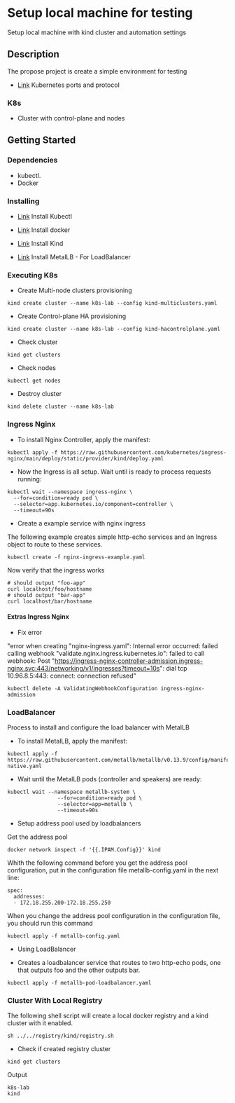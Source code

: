# Setup local machine for testing

Setup local machine with kind cluster and automation settings

## Description

The propose project is create a simple environment for testing

* [Link](https://kubernetes.io/docs/reference/networking/ports-and-protocols/) Kubernetes ports and protocol

### K8s

* Cluster with control-plane and nodes

## Getting Started

### Dependencies

* kubectl.
* Docker

### Installing

* [Link](https://gist.github.com/guilhermelinhares/c06853c0565c1b02f4c98b1c209e13a4) Install Kubectl
* [Link](https://gist.github.com/guilhermelinhares/9a6fac8b02569fa174e17a3e1de834e3) Install docker
* [Link](https://kind.sigs.k8s.io/docs/user/quick-start/#installation) Install Kind

* [Link](https://metallb.universe.tf/installation/) Install MetalLB - For LoadBalancer

### Executing K8s

* Create Multi-node clusters provisioning

```
kind create cluster --name k8s-lab --config kind-multiclusters.yaml
```

* Create Control-plane HA provisioning

```
kind create cluster --name k8s-lab --config kind-hacontrolplane.yaml
```

* Check cluster

```
kind get clusters                                                 
```

* Check nodes

```
kubectl get nodes
```

* Destroy cluster

```
kind delete cluster --name k8s-lab
```

### Ingress Nginx

* To install Nginx Controller, apply the manifest:

```
kubectl apply -f https://raw.githubusercontent.com/kubernetes/ingress-nginx/main/deploy/static/provider/kind/deploy.yaml
```

* Now the Ingress is all setup. Wait until is ready to process requests running:

```
kubectl wait --namespace ingress-nginx \
  --for=condition=ready pod \
  --selector=app.kubernetes.io/component=controller \
  --timeout=90s
```

* Create a example service with nginx ingress

The following example creates simple http-echo services and an Ingress object to route to these services.

```
kubectl create -f nginx-ingress-example.yaml
```
Now verify that the ingress works

```
# should output "foo-app"
curl localhost/foo/hostname
# should output "bar-app"
curl localhost/bar/hostname
```


#### Extras Ingress Nginx

* Fix error

"error when creating "nginx-ingress.yaml": Internal error occurred: failed calling webhook "validate.nginx.ingress.kubernetes.io": failed to call webhook: Post "https://ingress-nginx-controller-admission.ingress-nginx.svc:443/networking/v1/ingresses?timeout=10s": dial tcp 10.96.8.5:443: connect: connection refused"
```
kubectl delete -A ValidatingWebhookConfiguration ingress-nginx-admission
```

### LoadBalancer
Process to install and configure the load balancer with MetalLB

* To install MetalLB, apply the manifest:

```
kubectl apply -f https://raw.githubusercontent.com/metallb/metallb/v0.13.9/config/manifests/metallb-native.yaml
```

* Wait until the MetalLB pods (controller and speakers) are ready:

```
kubectl wait --namespace metallb-system \
                --for=condition=ready pod \
                --selector=app=metallb \
                --timeout=90s
``` 

* Setup address pool used by loadbalancers

Get the address pool

```
docker network inspect -f '{{.IPAM.Config}}' kind
```

Whith the following command before you get the address pool configuration, put in the configuration file metallb-config.yaml in the next line:

```
spec:
  addresses:
  - 172.18.255.200-172.18.255.250
```
When you change the address pool configuration in the configuration file, you should run this command

```
kubectl apply -f metallb-config.yaml
```

* Using LoadBalancer

* Creates a loadbalancer service that routes to two http-echo pods, one that outputs foo and the other outputs bar.

```
kubectl apply -f metallb-pod-loadbalancer.yaml
```

### Cluster With Local Registry

The following shell script will create a local docker registry and a kind cluster with it enabled.

```
sh ../../registry/kind/registry.sh
```

* Check if created registry cluster

```
kind get clusters
```
Output
```
k8s-lab
kind
```
